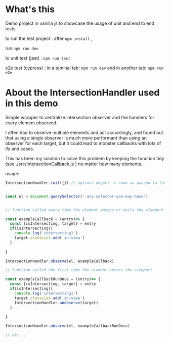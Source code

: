 # What's this

Demo project in vanilla js to showcase the usage of unit and end to end tests. 

to run the test project : 
after `npm install` , 

run `npm run dev`

to unit test (jest) : `npm run test`  

e2e test (cypress) : in a teminal tab: `npm run dev` and in another tab:  `npm run e2e`

# About  the IntersectionHandler used in this demo

Simple wrapper to centralize intersection observer and the handlers for every element observed.

I often had to observe multiple elements and act accordingly, and found out that using a single observer is much more performant than using an observer for each target, but it could lead to monster callbacks with lots of ifs and cases.

This has been my solution to solve this problem by keeping the function tidy (see ./src/intersectionCallback.js ) no matter how many elements.



usage:

```js
IntersectionHandler.init({}) // options object -> same as passed to the constructor of a new IntesectionObserver 


const el = document.querySelector('.any-selector-you-may-have')


// function called every time the element enters or exits the viewport

const exampleCallback = (entry)=> {
  const {isIntersecting, target} = entry
  if(isIntersecting){
    console.log('intersecting1')
    target.classList.add('in-view')
  }
  
}

IntersectionHandler.observe(el, exampleCallback)

// function called the first time the element enters the viewport

const exampleCallbackRunOnce = (entry)=> {
  const {isIntersecting, target} = entry
  if(isIntersecting){
    console.log('intersecting1')
    target.classList.add('in-view')
    IntersectionHandler.unobserve(target)
  }
  
}

IntersectionHandler.observe(el, exampleCallbackRunOnce)

// etc...




```

